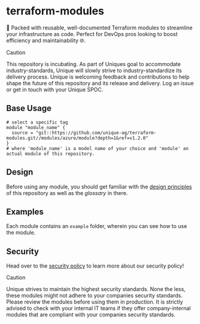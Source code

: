 # terraform-modules
🚀 Packed with reusable, well-documented Terraform modules to streamline your infrastructure as code. Perfect for DevOps pros looking to boost efficiency and maintainability 🌐.

> [!CAUTION]
> This repository is incubating. As part of Uniques goal to accommodate industry-standards, Unique will slowly strive to industry-standardize its delivery process. Unique is welcoming feedback and contributions to help shape the future of this repository and its release and delivery. Log an issue or get in touch with your Unique SPOC.

## Base Usage

```hcl
# select a specific tag
module "module_name" {
  source = "git::https://github.com/unique-ag/terraform-modules.git//modules/azure/module?depth=1&ref=v1.2.0"
}
# where 'module_name' is a model name of your choice and 'module' an actual module of this repository.
```

## Design
Before using any module, you should get familiar with the [design principles](./DESIGN.md) of this repository as well as the _glossary_ in there.

## Examples

Each module contains an `example` folder, wherein you can see how to use the module.

## Security
Head over to the [security policy](./SECURITY.md) to learn more about our security policy!

> [!CAUTION]
> Unique strives to maintain the highest security standards. None the less, these modules might not adhere to your companies security standards. Please review the modules before using them in production. It is strictly advised to check with your internal IT teams if they offer company-internal modules that are compliant with your companies security standards.
